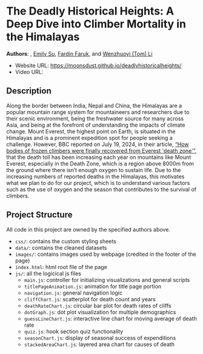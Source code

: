 # The Deadly Historical Heights: A Deep Dive into Climber Mortality in the Himalayas

**Authors**: , [Emily Su](https://github.com/moonsdust), [Fardin Faruk](https://github.com/Fard-Faru), and [Wenzhuoyi (Tom) Li](https://github.com/TheTomLi)

- Website URL: https://moonsdust.github.io/deadlyhistoricalheights/
- Video URL: 


## Description

Along the border between India, Nepal and China, the Himalayas are a popular mountain range system for mountaineers and researchers due to their scenic environment, being the freshwater source for many across Asia, and being at the forefront of understanding the impacts of climate change. Mount Everest, the highest point on Earth, is situated in the Himalayas and is a prominent expedition spot for people seeking a challenge. However, BBC reported on July 19, 2024, in their article, [“How bodies of frozen climbers were finally recovered from Everest 'death zone'”](https://www.bbc.com/news/articles/c9r31g50xqdo), that the death toll has been increasing each year on mountains like Mount Everest, especially in the Death Zone, which is a region above 8000m from the ground where there isn’t enough oxygen to sustain life. Due to the increasing numbers of reported deaths in the Himalayas, this motivates what we plan to do for our project, which is to understand various factors such as the use of oxygen and the season that contributes to the survival of climbers.


## Project Structure
All code in this project are owned by the specified authors above.

- `css/`: contains the custom styling sheets 
- `data/`: contains the cleaned datasets
- `images/`: contains images used by webpage (credited in the footer of the page)
- `index.html`: html root file of the page
- `js/`: all the logicical js files 
    - `main.js`: controller for initializing visualizations and general scripts
    - `titlePageAnimation.js`: animation for title page portion
    - `navigation.js`: general navigation logic
    - `cliffChart.js`: scatterplot for death count and years
    - `deathRateChart.js`: circular bar plot for death rates of cliffs
    - `dotGraph.js`: dot plot visualization for multiple demographics
    - `guessLineChart.js`: interactive line chart for moving average of death rate
    - `quiz.js`: hook section quiz functionality
    - `seasonChart.js`: display of seasonal success of expenditions
    - `stackedAreaChart.js`: layered area chart for causes of death 
